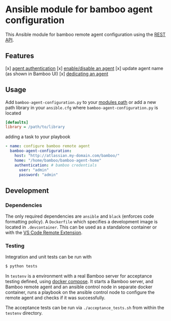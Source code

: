 # Ansible module for bamboo agent configuration

This Ansible module for bamboo remote agent configuration 
using the [REST API](https://docs.atlassian.com/atlassian-bamboo/REST/6.9.2).

## Features
[x] [agent authentication](https://confluence.atlassian.com/bamboo/agent-authentication-289277196.html)
[x] [enable/disable an agent](https://confluence.atlassian.com/bamboo/disabling-or-deleting-an-agent-289277174.html)
[x] update agent name (as shown in Bamboo UI)
[x] [dedicating an agent](https://confluence.atlassian.com/bamboo/dedicating-an-agent-629015108.html)

## Usage
Add `bamboo-agent-configuration.py` to your [modules path](https://docs.ansible.com/ansible/latest/dev_guide/developing_locally.html)
or add a new path library in your `ansible.cfg` where `bamboo-agent-configuration.py` is located
```ini
[defaults]
library = /path/to/library
```

adding a task to your playbook
```yaml
- name: configure bamboo remote agent
  bamboo-agent-configuration:
    host: "http://atlassian.my-domain.com/bamboo/"
    home: "/home/bamboo/bamboo-agent-home"
    authentication: # bamboo credentials
      user: "admin"
      password: "admin"
```

## Development
### Dependencies
The only required dependencies are `ansible` and `black` (enforces code formatting policy).
A `Dockerfile` which specifies a development image is located in `.devcontainer`.
This can be used as a standalone container or with the [VS Code Remote Extension](https://code.visualstudio.com/docs/remote/remote-overview).

### Testing
Integration and unit tests can be run with
```bash
$ python tests
```

In `testenv` is a environment with a real Bamboo server for acceptance testing defined,
using [docker compose](https://docs.docker.com/compose/).
It starts a Bamboo server, and Bamboo remote agent and an ansible control node in separate docker container, 
runs a playbook on the ansible control node to configure the remote agent and checks if it was successfully.

The acceptance tests can be run via `./acceptance_tests.sh` from within the `testenv` directory. 
